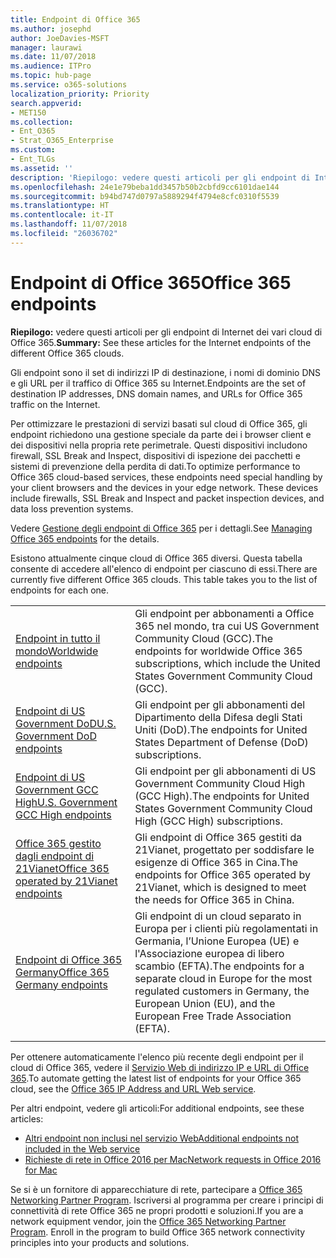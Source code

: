 ```yaml
---
title: Endpoint di Office 365
ms.author: josephd
author: JoeDavies-MSFT
manager: laurawi
ms.date: 11/07/2018
ms.audience: ITPro
ms.topic: hub-page
ms.service: o365-solutions
localization_priority: Priority
search.appverid:
- MET150
ms.collection:
- Ent_O365
- Strat_O365_Enterprise
ms.custom:
- Ent_TLGs
ms.assetid: ''
description: 'Riepilogo: vedere questi articoli per gli endpoint di Internet dei vari cloud di Office 365.'
ms.openlocfilehash: 24e1e79beba1dd3457b50b2cbfd9cc6101dae144
ms.sourcegitcommit: b94bd747d0797a5889294f4794e8cfc0310f5539
ms.translationtype: HT
ms.contentlocale: it-IT
ms.lasthandoff: 11/07/2018
ms.locfileid: "26036702"
---
```

# <a name="office-365-endpoints"></a><span data-ttu-id="e82cd-103">Endpoint di Office 365</span><span class="sxs-lookup"><span data-stu-id="e82cd-103">Office 365 endpoints</span></span>

<span data-ttu-id="e82cd-104">**Riepilogo:** vedere questi articoli per gli endpoint di Internet dei vari cloud di Office 365.</span><span class="sxs-lookup"><span data-stu-id="e82cd-104">**Summary:** See these articles for the Internet endpoints of the different Office 365 clouds.</span></span>
  
<span data-ttu-id="e82cd-105">Gli endpoint sono il set di indirizzi IP di destinazione, i nomi di dominio DNS e gli URL per il traffico di Office 365 su Internet.</span><span class="sxs-lookup"><span data-stu-id="e82cd-105">Endpoints are the set of destination IP addresses, DNS domain names, and URLs for Office 365 traffic on the Internet.</span></span> 

<span data-ttu-id="e82cd-p101">Per ottimizzare le prestazioni di servizi basati sul cloud di Office 365, gli endpoint richiedono una gestione speciale da parte dei i browser client e dei dispositivi nella propria rete perimetrale. Questi dispositivi includono firewall, SSL Break and Inspect, dispositivi di ispezione dei pacchetti e sistemi di prevenzione della perdita di dati.</span><span class="sxs-lookup"><span data-stu-id="e82cd-p101">To optimize performance to Office 365 cloud-based services, these endpoints need special handling by your client browsers and the devices in your edge network. These devices include firewalls, SSL Break and Inspect and packet inspection devices, and data loss prevention systems.</span></span>

<span data-ttu-id="e82cd-108">Vedere [Gestione degli endpoint di Office 365](managing-office-365-endpoints.md) per i dettagli.</span><span class="sxs-lookup"><span data-stu-id="e82cd-108">See [Managing Office 365 endpoints](managing-office-365-endpoints.md) for the details.</span></span>

<span data-ttu-id="e82cd-p102">Esistono attualmente cinque cloud di Office 365 diversi. Questa tabella consente di accedere all'elenco di endpoint per ciascuno di essi.</span><span class="sxs-lookup"><span data-stu-id="e82cd-p102">There are currently five different Office 365 clouds. This table takes you to the list of endpoints for each one.</span></span>

|||
|:-------|:-----|
| [<span data-ttu-id="e82cd-111">Endpoint in tutto il mondo</span><span class="sxs-lookup"><span data-stu-id="e82cd-111">Worldwide endpoints</span></span>](urls-and-ip-address-ranges.md) | <span data-ttu-id="e82cd-112">Gli endpoint per abbonamenti a Office 365 nel mondo, tra cui US Government Community Cloud (GCC).</span><span class="sxs-lookup"><span data-stu-id="e82cd-112">The endpoints for worldwide Office 365 subscriptions, which include the United States Government Community Cloud (GCC).</span></span> |
| [<span data-ttu-id="e82cd-113">Endpoint di US Government DoD</span><span class="sxs-lookup"><span data-stu-id="e82cd-113">U.S. Government DoD endpoints</span></span>](office-365-u-s-government-dod-endpoints.md) | <span data-ttu-id="e82cd-114">Gli endpoint per gli abbonamenti del Dipartimento della Difesa degli Stati Uniti (DoD).</span><span class="sxs-lookup"><span data-stu-id="e82cd-114">The endpoints for United States Department of Defense (DoD) subscriptions.</span></span> |
| [<span data-ttu-id="e82cd-115">Endpoint di US Government GCC High</span><span class="sxs-lookup"><span data-stu-id="e82cd-115">U.S. Government GCC High endpoints</span></span>](office-365-u-s-government-gcc-high-endpoints.md) | <span data-ttu-id="e82cd-116">Gli endpoint per gli abbonamenti di US Government Community Cloud High (GCC High).</span><span class="sxs-lookup"><span data-stu-id="e82cd-116">The endpoints for United States Government Community Cloud High (GCC High) subscriptions.</span></span> |
| [<span data-ttu-id="e82cd-117">Office 365 gestito dagli endpoint di 21Vianet</span><span class="sxs-lookup"><span data-stu-id="e82cd-117">Office 365 operated by 21Vianet endpoints</span></span>](urls-and-ip-address-ranges-21vianet.md) | <span data-ttu-id="e82cd-118">Gli endpoint di Office 365 gestiti da 21Vianet, progettato per soddisfare le esigenze di Office 365 in Cina.</span><span class="sxs-lookup"><span data-stu-id="e82cd-118">The endpoints for Office 365 operated by 21Vianet, which is designed to meet the needs for Office 365 in China.</span></span> |
| [<span data-ttu-id="e82cd-119">Endpoint di Office 365 Germany</span><span class="sxs-lookup"><span data-stu-id="e82cd-119">Office 365 Germany endpoints</span></span>](office-365-germany-endpoints.md) | <span data-ttu-id="e82cd-120">Gli endpoint di un cloud separato in Europa per i clienti più regolamentati in Germania, l’Unione Europea (UE) e l'Associazione europea di libero scambio (EFTA).</span><span class="sxs-lookup"><span data-stu-id="e82cd-120">The endpoints for a separate cloud in Europe for the most regulated customers in Germany, the European Union (EU), and the European Free Trade Association (EFTA).</span></span> |
|||

<span data-ttu-id="e82cd-121">Per ottenere automaticamente l'elenco più recente degli endpoint per il cloud di Office 365, vedere il [Servizio Web di indirizzo IP e URL di Office 365](office-365-ip-web-service.md).</span><span class="sxs-lookup"><span data-stu-id="e82cd-121">To automate getting the latest list of endpoints for your Office 365 cloud, see the [Office 365 IP Address and URL Web service](office-365-ip-web-service.md).</span></span>

<span data-ttu-id="e82cd-122">Per altri endpoint, vedere gli articoli:</span><span class="sxs-lookup"><span data-stu-id="e82cd-122">For additional endpoints, see these articles:</span></span>

- [<span data-ttu-id="e82cd-123">Altri endpoint non inclusi nel servizio Web</span><span class="sxs-lookup"><span data-stu-id="e82cd-123">Additional endpoints not included in the Web service</span></span>](additional-office365-ip-addresses-and-urls.md)
- [<span data-ttu-id="e82cd-124">Richieste di rete in Office 2016 per Mac</span><span class="sxs-lookup"><span data-stu-id="e82cd-124">Network requests in Office 2016 for Mac</span></span>](network-requests-in-office-2016-for-mac.md)

<span data-ttu-id="e82cd-p103">Se si è un fornitore di apparecchiature di rete, partecipare a [Office 365 Networking Partner Program](office-365-networking-partner-program.md). Iscriversi al programma per creare i principi di connettività di rete Office 365 ne propri prodotti e soluzioni.</span><span class="sxs-lookup"><span data-stu-id="e82cd-p103">If you are a network equipment vendor, join the [Office 365 Networking Partner Program](office-365-networking-partner-program.md). Enroll in the program to build Office 365 network connectivity principles into your products and solutions.</span></span> 

